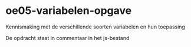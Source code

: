 # oe05-variabelen-opgave
Kennismaking met de verschillende soorten variabelen en hun toepassing

De opdracht staat in commentaar in het js-bestand
